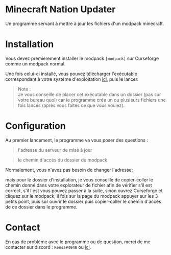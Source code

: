 
# Minecraft Nation Updater

Un programme servant à mettre à jour les fichiers d'un modpack minecraft.

# Installation

Vous devez premièrement installer le modpack `[modpack]` sur Curseforge comme un modpack normal.

Une fois celui-ci installé, vous pouvez télécharger l'exécutable correspondant à votre système d'exploitation [ici](https://github.com/Kensaa/minecraft-nation-updater-client/releases), puis le lancer.

> Note :  
Je vous conseille de placer cet exécutable dans un dossier (pas sur votre bureau quoi) car le programme crée un ou plusieurs fichiers une fois lancés (après vous faites ce que vous voulez).

# Configuration

Au premier lancement, le programme va vous poser des questions :

  

> l'adresse du serveur de mise à jour

> le chemin d'accès du dossier du modpack

  

Normalement, vous n'avez pas besoin de changer l'adresse;

mais pour le dossier d'installation, je vous conseille de copier-coller le chemin donné dans votre explorateur de fichier afin de vérifier s'il est correct, s'il l'est vous pouvez passer à la suite, sinon ouvrez Curseforge et cliquez sur le modpack, il fois sur la page du modpack appuyer sur les 3 petits point, puis sur ouvrir le dossier puis copier-coller le chemin d'accès de ce dossier dans le programme.

  
  

# Contact

En cas de problème avec le programme ou de question, merci de me contacter sur discord : `Kensa#4948` ou [ici](https://github.com/Kensaa/minecraft-nation-updater-server/issues).